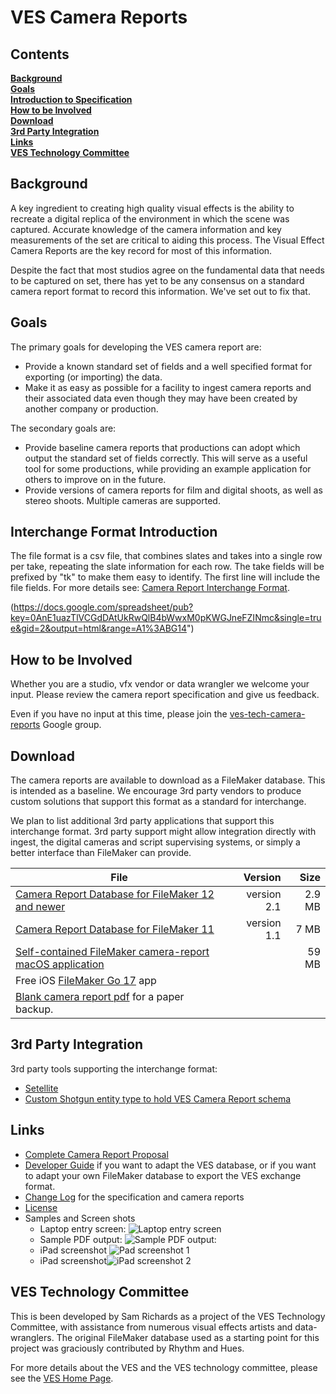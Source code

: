 # VES Camera Reports

## Contents
**[Background](#background)**<br>
**[Goals](#goals)**<br>
**[Introduction to Specification](#interchange-format-introduction)**<br>
**[How to be Involved](#how-to-be-involved)**<br>
**[Download](#download)**<br>
**[3rd Party Integration](#3rd-party-integration)**<br>
**[Links](#links)**<br>
**[VES Technology Committee](#ves-technology-committee)**<br>

## Background

A key ingredient to creating high quality visual effects is the ability to recreate a digital
replica of the environment in which the scene was captured. Accurate knowledge of the camera
information and key measurements of the set are critical to aiding this process. The Visual
Effect Camera Reports are the key record for most of this information.

Despite the fact that most studios agree on the fundamental data that needs to be captured on set,
there has yet to be any consensus on a standard camera report format to record this information. 
We've set out to fix that.

## Goals

The primary goals for developing the VES camera report are:

* Provide a known standard set of fields and a well specified format for exporting (or importing) the data.
* Make it as easy as possible for a facility to ingest camera reports and their associated data even though they may have been created by another company or production.

The secondary goals are:

* Provide baseline camera reports that productions can adopt which output the standard set of fields correctly. This will serve as a useful tool for some productions, while providing an example application for others to improve on in the future.
* Provide versions of camera reports for film and digital shoots, as well as stereo shoots. Multiple cameras are supported.

## Interchange Format Introduction

The file format is a csv file, that combines slates and takes into a single row per take,
repeating the slate information for each row. The take fields will be prefixed by "tk" to make
them easy to identify. The first line will include the file fields. For more details see:
[Camera Report Interchange Format](https://docs.google.com/document/d/17CVfBa2a1m2lyve5NFIovfTFC76GF5DE8qdPD1Fd4UI/pub).

(https://docs.google.com/spreadsheet/pub?key=0AnE1uazTlVCGdDAtUkRwQlB4bWwxM0pKWGJneFZINmc&single=true&gid=2&output=html&range=A1%3ABG14")

## How to be Involved

Whether you are a studio, vfx vendor or data wrangler we welcome your input. Please review the camera report specification and give us feedback.

Even if you have no input at this time, please join the [ves-tech-camera-reports](https://groups.google.com/forum/#!forum/ves-tech-camera-reports) Google group.

## Download

The camera reports are available to download as a FileMaker database. This is intended as a
baseline. We encourage 3rd party vendors to produce custom solutions that support this format as
a standard for interchange.

We plan to list additional 3rd party applications that support this interchange format. 3rd party
support might allow integration directly with ingest, the digital cameras and script supervising
systems, or simply a better interface than FileMaker can provide.

| File          | Version       | Size  |
| ------------- |--------------:| ------:|
| [Camera Report Database for FileMaker 12 and newer](https://camerareports.org/filemaker_12/ves_camera_reports.fmp12?raw=true) | version 2.1   | 2.9 MB |
| [Camera Report Database for FileMaker 11](https://camerareports.org/filemaker_11/ves_camera_reports.fp7?raw=true) | version 1.1   |   7 MB |
| [Self-contained FileMaker camera-report macOS application](https://camerareports.org/standalone/VES_CameraReport_Standalone.dmg?raw=true) |               |  59 MB |
| Free iOS [FileMaker Go 17](https://itunes.apple.com/us/app/filemaker-go-17/id1274628191?mt=8) app | |
| [Blank camera report pdf](https://camerareports.org/assets/camera-report-print-1.0-blank.pdf) for a paper backup. | |

## 3rd Party Integration

3rd party tools supporting the interchange format:

* [Setellite](https://setellite.nl/)
* [Custom Shotgun entity type to hold VES Camera Report schema](https://gist.github.com/reformstudios/993286b82f5e70b43013a3cd5f223c45)

## Links

* [Complete Camera Report Proposal](https://camerareports.org/assets/VESCameraReportProposal.html)
* [Developer Guide](https://docs.google.com/document/d/1ZmPxV6TMdPYdJ2ixfQ9V2TtvRVMxLIpn1JrUAGpDTxI/pub) if you want to adapt the VES database, or if you want to adapt your own FileMaker database to export the VES exchange format.
* [Change Log](https://docs.google.com/document/d/1_A8FBCWZtw2zkUlUi7f02W1UDLgDdBA7u_B1r3ZwsOc/pub) for the specification and camera reports
* [License](https://camerareports.org/LICENSE.txt)
* Samples and Screen shots
    * Laptop entry screen: ![Laptop entry screen](https://camerareports.org/images/camera-report-full-1.0-beta.png)
    * Sample PDF output: ![Sample PDF output:](https://camerareports.org/images/camera-report-print-1.0-beta.png)
    * iPad screenshot ![Pad screenshot 1](https://camerareports.org/images/ipad-1.png)
    * iPad screenshot![iPad screenshot 2](https://camerareports.org/images/ipad-2.png)

## VES Technology Committee

This is been developed by Sam Richards as a project of the VES Technology Committee, with
assistance from numerous visual effects artists and data-wranglers. The original FileMaker
database used as a starting point for this project was graciously contributed by Rhythm and Hues.

For more details about the VES and the VES technology committee, please see the [VES Home Page](http://www.visualeffectssociety.com/).








